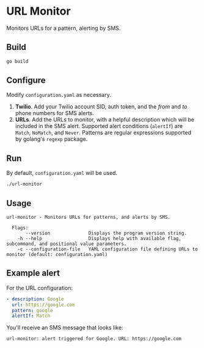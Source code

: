 # URL Monitor

Monitors URLs for a pattern, alerting by SMS.

## Build
```sh
go build
```

## Configure
Modify `configuration.yaml` as necessary.
1. **Twilio**. Add your Twilio account SID, auth token, and the *from* and *to* phone numbers for SMS alerts.
2. **URLs**. Add the URLs to monitor, with a helpful description which will be included in the SMS alert. Supported alert conditions (`alertIf`) are `Match`, `NoMatch`, and `Never`. Patterns are regular expressions supported by golang's `regexp` package.

## Run
By default, `configuration.yaml` will be used.
```sh
./url-monitor
```

## Usage
```
url-monitor - Monitors URLs for patterns, and alerts by SMS.

  Flags: 
       --version              Displays the program version string.
    -h --help                 Displays help with available flag, subcommand, and positional value parameters.
    -c --configuration-file   YAML configuration file defining URLs to monitor (default: configuration.yaml)
```

## Example alert
For the URL configuration:
```yaml
- description: Google
  url: https://google.com
  pattern: google
  alertIf: Match
```
You'll receive an SMS message that looks like:
```
url-monitor: alert triggered for Google. URL: https://google.com
```
